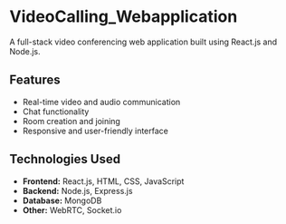 # VideoCalling_Webapplication

A full-stack video conferencing web application built using React.js and Node.js.

## Features

- Real-time video and audio communication
- Chat functionality
- Room creation and joining
- Responsive and user-friendly interface

## Technologies Used

- **Frontend:** React.js, HTML, CSS, JavaScript
- **Backend:** Node.js, Express.js
- **Database:** MongoDB
- **Other:** WebRTC, Socket.io

